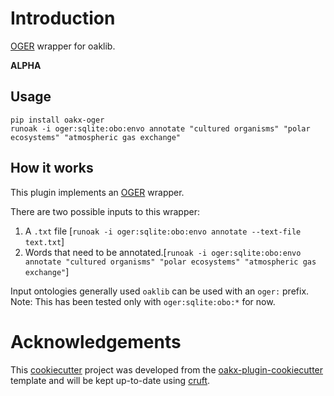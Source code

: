 # Introduction

[OGER](https://github.com/OntoGene/OGER) wrapper for oaklib.

**ALPHA**

## Usage

```
pip install oakx-oger
runoak -i oger:sqlite:obo:envo annotate "cultured organisms" "polar ecosystems" "atmospheric gas exchange"
```

## How it works

This plugin implements an [OGER](https://github.com/OntoGene/OGER) wrapper.

There are two possible inputs to this wrapper:
1. A `.txt` file [`runoak -i oger:sqlite:obo:envo annotate --text-file text.txt`]
2. Words that need to be annotated.[`runoak -i oger:sqlite:obo:envo annotate "cultured organisms" "polar ecosystems" "atmospheric gas exchange"`]

Input ontologies generally used `oaklib` can be used with an `oger:` prefix.
Note: This has been tested only with `oger:sqlite:obo:*` for now.


# Acknowledgements

This [cookiecutter](https://cookiecutter.readthedocs.io/en/stable/README.html) project was developed from the [oakx-plugin-cookiecutter](https://github.com/INCATools/oakx-plugin-cookiecutter) template and will be kept up-to-date using [cruft](https://cruft.github.io/cruft/).